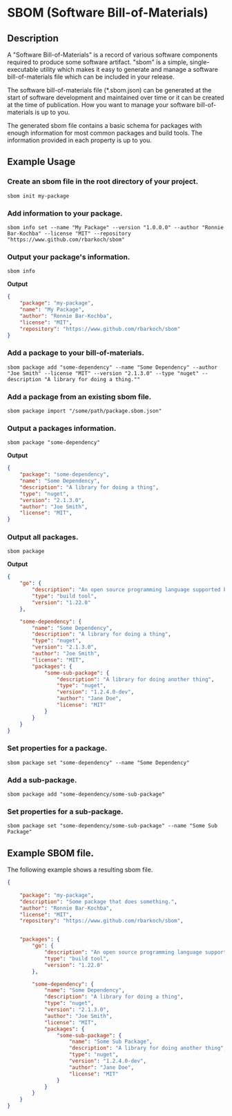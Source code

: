 # SBOM (Software Bill-of-Materials)

## Description

A "Software Bill-of-Materials" is a record of various software components
required to produce some software artifact. "sbom" is a simple, single-
executable utility which makes it easy to generate and manage a software
bill-of-materials file which can be included in your release.

The software bill-of-materials file (*.sbom.json) can be generated at the
start of software development and maintained over time or it can be created at
the time of publication. How you want to manage your software bill-of-materials
is up to you.

The generated sbom file contains a basic schema for packages with enough
information for most common packages and build tools. The information provided
in each property is up to you.

## Example Usage

### Create an sbom file in the root directory of your project.

`sbom init my-package`

### Add information to your package.

`sbom info set --name "My Package" --version "1.0.0.0" --author "Ronnie Bar-Kochba" --license "MIT" --repository "https://www.github.com/rbarkoch/sbom"`

### Output your package's information.

`sbom info`

**Output**
```json
{
    "package": "my-package",
    "name": "My Package",
    "author": "Ronnie Bar-Kochba",
    "license": "MIT",
    "repository": "https://www.github.com/rbarkoch/sbom"
}
```

### Add a package to your bill-of-materials.

`sbom package add "some-dependency" --name "Some Dependency" --author "Joe Smith" --license "MIT" --version "2.1.3.0" --type "nuget" --description "A library for doing a thing.""`

### Add a package from an existing sbom file.

`sbom package import "/some/path/package.sbom.json"`

### Output a packages information.

`sbom package "some-dependency"`

**Output**
```json
{
    "package": "some-dependency",
    "name": "Some Dependency",
    "description": "A library for doing a thing",
    "type": "nuget",
    "version": "2.1.3.0",
    "author": "Joe Smith",
    "license": "MIT",
}
```

### Output all packages.

`sbom package`

**Output**
```json
{
    "go": {
        "description": "An open source programming language supported by Google.",
        "type": "build tool",
        "version": "1.22.0"
    },

    "some-dependency": {
        "name": "Some Dependency",
        "description": "A library for doing a thing",
        "type": "nuget",
        "version": "2.1.3.0",
        "author": "Joe Smith",
        "license": "MIT",
        "packages": {
            "some-sub-package": {
                "description": "A library for doing another thing",
                "type": "nuget",
                "version": "1.2.4.0-dev",
                "author": "Jane Doe",
                "license": "MIT"
            }
        }
    }
}
```

### Set properties for a package.

`sbom package set "some-dependency" --name "Some Dependency"`

### Add a sub-package.

`sbom package add "some-dependency/some-sub-package"`

### Set properties for a sub-package.

`sbom package set "some-dependency/some-sub-package" --name "Some Sub Package"`


## Example SBOM file.

The following example shows a resulting sbom file.

```json
{
    
    "package": "my-package",
    "description": "Some package that does something.",
    "author": "Ronnie Bar-Kochba",
    "license": "MIT",
    "repository": "https://www.github.com/rbarkoch/sbom",


    "packages": {
        "go": {
            "description": "An open source programming language supported by Google.",
            "type": "build tool",
            "version": "1.22.0"
        },

        "some-dependency": {
            "name": "Some Dependency",
            "description": "A library for doing a thing",
            "type": "nuget",
            "version": "2.1.3.0",
            "author": "Joe Smith",
            "license": "MIT",
            "packages": {
                "some-sub-package": {
                    "name": "Some Sub Package",
                    "description": "A library for doing another thing",
                    "type": "nuget",
                    "version": "1.2.4.0-dev",
                    "author": "Jane Doe",
                    "license": "MIT"
                }
            }
        }
    }
}
```